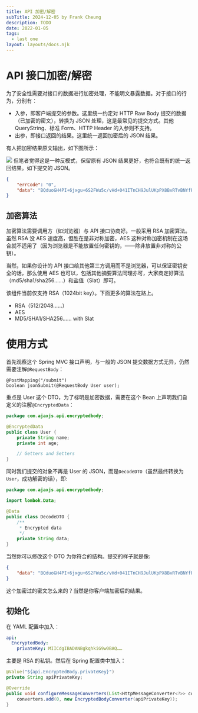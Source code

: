 ```yaml
---
title: API 加密/解密
subTitle: 2024-12-05 by Frank Cheung
description: TODO
date: 2022-01-05
tags:
  - last one
layout: layouts/docs.njk
---
```

# API 接口加密/解密
为了安全性需要对接口的数据进行加密处理，不能明文暴露数据。对于接口的行为，分别有：

- 入参，即客户端提交的参数。这里统一约定对 HTTP Raw Body 提交的数据（已加密的密文），转换为 JSON 处理，这是最常见的提交方式。其他 QueryString、标准 Form、HTTP Header 的入参则不支持。
- 出参，即接口返回的结果。这里统一返回加密后的 JSON 结果。

有人把加密结果原文输出，如下图所示：

![](/asset/docs/temp/1.png)
但笔者觉得这是一种反模式，保留原有 JSON 结果更好，也符合既有的统一返回结果。如下提交的 JSON。

```json
{
    "errCode": "0",
    "data": "BQduoGH4PI+6jxgu+6S2FWu5c/vHd+041ITnCH9JulUKpPX8BvRTvBNYfP7……"
}
```

## 加密算法

加密算法需要调用方（如浏览器）与 API 接口协商好。一般采用 RSA 加密算法。虽然 RSA 没 AES 速度高，但胜在是非对称加密，AES 这种对称加密机制在这场合就不适用了（因为浏览器是不能放置任何密钥的，——除非放置非对称的公钥）。

当然，如果你设计的 API 接口给其他第三方调用而不是浏览器，可以保证密钥安全的话，那么使用 AES 也可以，包括其他摘要算法同理亦可，大家商定好算法（md5/sha1/sha256……）和盐值（Slat）即可。

该组件当前仅支持 RSA（1024bit key）。下面更多的算法在路上。

- RSA（512/2048……）
- AES
- MD5/SHA1/SHA256…… with Slat

# 使用方式
首先观察这个 Spring MVC 接口声明，与一般的 JSON 提交数据方式无异，仍然需要注解`@RequestBody`：

```
@PostMapping("/submit")
boolean jsonSubmit(@RequestBody User user);
```

重点是 User 这个 DTO，为了标明是加密数据，需要在这个 Bean 上声明我们自定义的注解`@EncryptedData`：

```java
package com.ajaxjs.api.encryptedbody;

@EncryptedData
public class User {
    private String name;
    private int age;

    // Getters and Setters
}
```

同时我们提交的对象不再是 User 的 JSON，而是`DecodeDTO`（虽然最终转换为`User`，成功解密的话），即:

```java
package com.ajaxjs.api.encryptedbody;

import lombok.Data;

@Data
public class DecodeDTO {
    /**
     * Encrypted data
     */
    private String data;
}
```
当然你可以修改这个 DTO 为你符合的结构。提交的样子就是像:

```json
{
    "data": "BQduoGH4PI+6jxgu+6S2FWu5c/vHd+041ITnCH9JulUKpPX8BvRTvBNYfP7……"
}
```

这个加密过的密文怎么来的？当然是你客户端加密后的结果。

## 初始化
在 YAML 配置中加入：
```yaml
api:
  EncryptedBody:
    privateKey: MIICdgIBADANBgkqhkiG9w0BAQ……
```
主要是 RSA 的私钥。然后在 Spring 配置类中加入：
```java
@Value("${api.EncryptedBody.privateKey}")
private String apiPrivateKey;

@Override
public void configureMessageConverters(List<HttpMessageConverter<?>> converters) {
    converters.add(0, new EncryptedBodyConverter(apiPrivateKey));
}
```